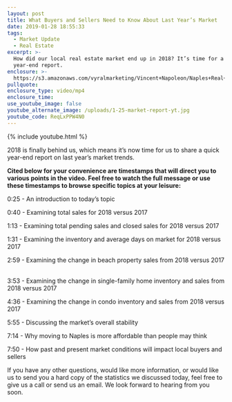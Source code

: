 ```yaml
---
layout: post
title: What Buyers and Sellers Need to Know About Last Year’s Market
date: 2019-01-28 18:55:33
tags:
  - Market Update
  - Real Estate
excerpt: >-
  How did our local real estate market end up in 2018? It’s time for a quick
  year-end report.
enclosure: >-
  https://s3.amazonaws.com/vyralmarketing/Vincent+Napoleon/Naples+Real+Estate+Agent+_+What+Buyers+and+Sellers+Need+to+Know+About+Last+Years+Market.mp4
pullquote:
enclosure_type: video/mp4
enclosure_time:
use_youtube_image: false
youtube_alternate_image: /uploads/1-25-market-report-yt.jpg
youtube_code: ReqLxPPW4N0
---
```


{% include youtube.html %}

2018 is finally behind us, which means it’s now time for us to share a quick year-end report on last year’s market trends.

**Cited below for your convenience are timestamps that will direct you to various points in the video. Feel free to watch the full message or use these timestamps to browse specific topics at your leisure:**

0:25 - An introduction to today’s topic

0:40 - Examining total sales for 2018 versus 2017

1:13 - Examining total pending sales and closed sales for 2018 versus 2017

1:31 - Examining the inventory and average days on market for 2018 versus 2017

2:59 - Examining the change in beach property sales from 2018 versus 2017<br>&nbsp;

3:53 - Examining the change in single-family home inventory and sales from 2018 versus 2017

4:36 - Examining the change in condo inventory and sales from 2018 versus 2017

5:55 - Discussing the market’s overall stability

7:14 - Why moving to Naples is more affordable than people may think

7:50 - How past and present market conditions will impact local buyers and sellers

If you have any other questions, would like more information, or would like us to send you a hard copy of the statistics we discussed today, feel free to give us a call or send us an email. We look forward to hearing from you soon.